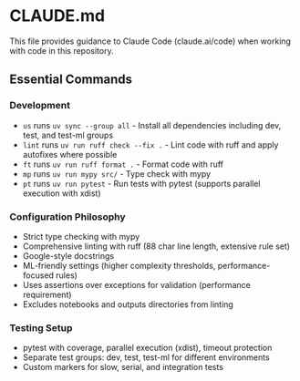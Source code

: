 # CLAUDE.md

This file provides guidance to Claude Code (claude.ai/code) when working with code in this repository.

## Essential Commands

### Development
- `us` runs `uv sync --group all` - Install all dependencies including dev, test, and test-ml groups
- `lint` runs `uv run ruff check --fix .` - Lint code with ruff and apply autofixes where possible
- `ft` runs `uv run ruff format .` - Format code with ruff  
- `mp` runs `uv run mypy src/` - Type check with mypy
- `pt` runs `uv run pytest` - Run tests with pytest (supports parallel execution with xdist)

### Configuration Philosophy
- Strict type checking with mypy
- Comprehensive linting with ruff (88 char line length, extensive rule set)
- Google-style docstrings
- ML-friendly settings (higher complexity thresholds, performance-focused rules)
- Uses assertions over exceptions for validation (performance requirement)
- Excludes notebooks and outputs directories from linting

### Testing Setup
- pytest with coverage, parallel execution (xdist), timeout protection
- Separate test groups: dev, test, test-ml for different environments
- Custom markers for slow, serial, and integration tests
